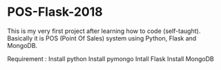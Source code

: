 # POS-Flask-2018
This is my very first project after learning how to code (self-taught). Basically it is POS (Point Of Sales) system using Python, Flask and MongoDB.

Requirement :
Install python
Install pymongo
Intall Flask
Install MongoDB
